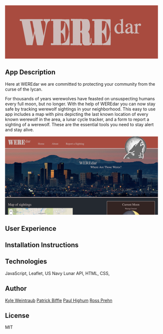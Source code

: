 ![Logo](/assets/logo.png)


## App Description
Here at WEREdar we are committed to protecting your community from the curse of the lycan.

For thousands of years werewolves have feasted on unsuspecting humans every full moon, but no longer. With the help of WEREdar you can now stay safe by tracking werewolf sightings in your neighborhood. This easy to use app includes a map with pins depicting the last known location of every known werewolf in the area, a lunar cycle tracker, and a form to report a sighting of a werewolf. These are the essential tools you need to stay alert and stay alive.

![Home](/assets/home-screen.png)

## User Experience



## Installation Instructions

## Technologies
JavaScript, Leaflet, US Navy Lunar API, HTML, CSS,

## Author
[Kyle Weintraub](https://github.com/TheMoonMoth)
[Patrick Biffle](https://github.com/Piglacquer)
[Paul Highum](https://github.com/paulhighum)
[Ross Prehn](https://github.com/Rossprehn)


## License
MIT
